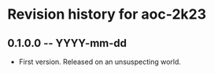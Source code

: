 # Revision history for aoc-2k23

## 0.1.0.0 -- YYYY-mm-dd

* First version. Released on an unsuspecting world.
